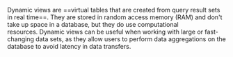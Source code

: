 
Dynamic views are ==virtual tables that are created from query result sets in real time==. They are stored in random access memory (RAM) and don't take up space in a database, but they do use computational resources. Dynamic views can be useful when working with large or fast-changing data sets, as they allow users to perform data aggregations on the database to avoid latency in data transfers.